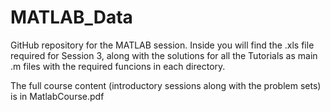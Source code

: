 # MATLAB_Data
GitHub repository for the MATLAB session. Inside you will find the .xls file required for Session 3, along with the
solutions for all the Tutorials as main .m files with the required funcions in each directory.


The full course content (introductory sessions along with the problem sets) is in MatlabCourse.pdf
